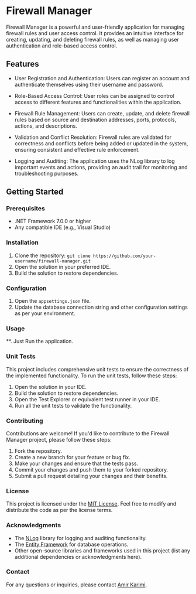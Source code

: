 # Firewall Manager

Firewall Manager is a powerful and user-friendly application for managing firewall rules and user access control. It provides an intuitive interface for creating, updating, and deleting firewall rules, as well as managing user authentication and role-based access control.

## Features

- User Registration and Authentication: Users can register an account and authenticate themselves using their username and password.

- Role-Based Access Control: User roles can be assigned to control access to different features and functionalities within the application.

- Firewall Rule Management: Users can create, update, and delete firewall rules based on source and destination addresses, ports, protocols, actions, and descriptions.

- Validation and Conflict Resolution: Firewall rules are validated for correctness and conflicts before being added or updated in the system, ensuring consistent and effective rule enforcement.

- Logging and Auditing: The application uses the NLog library to log important events and actions, providing an audit trail for monitoring and troubleshooting purposes.

## Getting Started

### Prerequisites

- .NET Framework 7.0.0 or higher
- Any compatible IDE (e.g., Visual Studio)

### Installation

1. Clone the repository: `git clone https://github.com/your-username/firewall-manager.git`
2. Open the solution in your preferred IDE.
3. Build the solution to restore dependencies.

### Configuration

1. Open the `appsettings.json` file.
2. Update the database connection string and other configuration settings as per your environment.

### Usage

**. Just Run the application.

### Unit Tests

This project includes comprehensive unit tests to ensure the correctness of the implemented functionality. To run the unit tests, follow these steps:

1. Open the solution in your IDE.
2. Build the solution to restore dependencies.
3. Open the Test Explorer or equivalent test runner in your IDE.
4. Run all the unit tests to validate the functionality.

### Contributing

Contributions are welcome! If you'd like to contribute to the Firewall Manager project, please follow these steps:

1. Fork the repository.
2. Create a new branch for your feature or bug fix.
3. Make your changes and ensure that the tests pass.
4. Commit your changes and push them to your forked repository.
5. Submit a pull request detailing your changes and their benefits.

### License

This project is licensed under the [MIT License](LICENSE). Feel free to modify and distribute the code as per the license terms.

### Acknowledgments

- The [NLog](https://github.com/NLog/NLog) library for logging and auditing functionality.
- The [Entity Framework](https://github.com/dotnet/efcore) for database operations.
- Other open-source libraries and frameworks used in this project (list any additional dependencies or acknowledgments here).

### Contact

For any questions or inquiries, please contact [Amir Karimi](mailto:Karimika13.ka@gmail.com).

